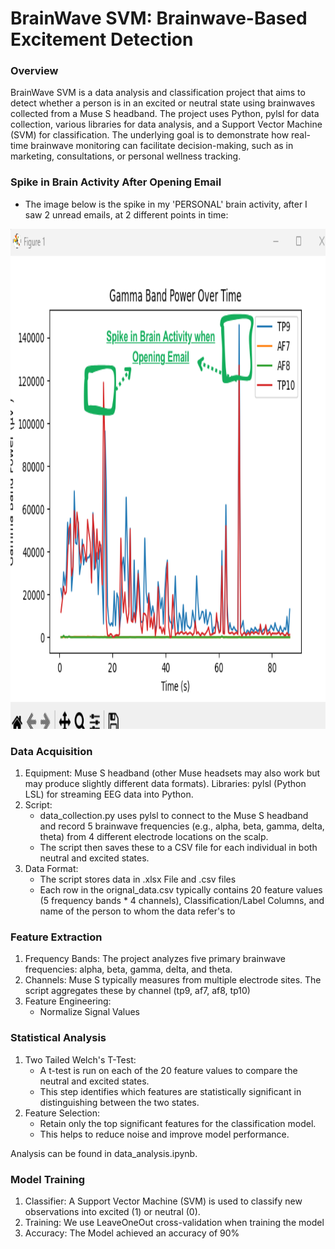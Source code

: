 # BrainWave SVM: Brainwave-Based Excitement Detection

### Overview
BrainWave SVM is a data analysis and classification project that aims to detect whether a person is in an excited or neutral state using brainwaves collected from a Muse S headband. The project uses Python, pylsl for data collection, various libraries for data analysis, and a Support Vector Machine (SVM) for classification. The underlying goal is to demonstrate how real-time brainwave monitoring can facilitate decision-making, such as in marketing, consultations, or personal wellness tracking.

### Spike in Brain Activity After Opening Email
- The image below is the spike in my 'PERSONAL' brain activity, after I saw 2 unread emails, at 2 different points in time:
 <img src="./img/spike.png" style="width: 800px; height:800px" alt="Image 1">

### Data Acquisition
1) Equipment: Muse S headband (other Muse headsets may also work but may produce slightly different data formats).
Libraries: pylsl (Python LSL) for streaming EEG data into Python.
2) Script:
    - data_collection.py uses pylsl to connect to the Muse S headband and record 5 brainwave frequencies (e.g., alpha, beta, gamma, delta, theta) from 4 different electrode locations on the scalp.
    - The script then saves these to a CSV file for each individual in both neutral and excited states.
3) Data Format:
    - The script stores data in .xlsx File and .csv files
    - Each row in the orignal_data.csv typically contains 20 feature values (5 frequency bands * 4 channels), Classification/Label Columns, and name of the person to whom the data refer's to

### Feature Extraction
1) Frequency Bands: The project analyzes five primary brainwave frequencies: alpha, beta, gamma, delta, and theta.
2) Channels: Muse S typically measures from multiple electrode sites. The script aggregates these by channel (tp9, af7, af8, tp10)
3) Feature Engineering:
    - Normalize Signal Values

### Statistical Analysis
1) Two Tailed Welch's T-Test:
    - A t-test is run on each of the 20 feature values to compare the neutral and excited states.
    - This step identifies which features are statistically significant in distinguishing between the two states.
2) Feature Selection:
    - Retain only the top significant features for the classification model.
    - This helps to reduce noise and improve model performance.

Analysis can be found in data_analysis.ipynb.


### Model Training
1) Classifier: A Support Vector Machine (SVM) is used to classify new observations into excited (1) or neutral (0).
2) Training: We use LeaveOneOut cross-validation when training the model
3) Accuracy: The Model achieved an accuracy of 90%